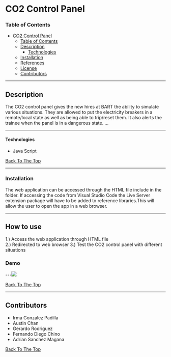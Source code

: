# CO2 Control Panel

### Table of Contents

- [CO2 Control Panel](#CO2-Control-Panel)
    - [Table of Contents](#table-of-contents)
  - [Description](#description)
      - [Technologies](#technologies)
  - [Installation](#installation)
  - [References](#references)
  - [License](#license)
  - [Contributors](#contributors)

---

## Description
The CO2 control panel gives the new hires at BART the ability to simulate various situations. They are allowed to put the electricity breakers in a remote/local state as well as being able to trip/reset them. It also alerts the trainee when the panel is in a dangerous state. 
...



---
#### Technologies
- Java Script

[Back To The Top](#read-me-template)

---

### Installation
The web application can be accessed through the HTML file include in the folder. If accessing the code from Visual Studio Code the Live Server extension package will have to be added to reference libraries.This will allow the user to open the app in a web browser.

---
## How to use
1.) Access the web application through HTML file  
2.) Redirected to web browser 
3.) Test the CO2 control panel with different situations

### Demo
---![](https://i.imgur.com/UskM4tx.gif)


[Back To The Top](#read-me-template)

---

## Contributors

- Irma Gonzalez Padilla
- Austin Chan
- Gerardo Rodriguez
- Fernando Diego Chino
- Adrian Sanchez Magana 

[Back To The Top](#read-me-template)

